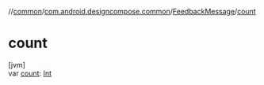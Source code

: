 //[common](../../../index.md)/[com.android.designcompose.common](../index.md)/[FeedbackMessage](index.md)/[count](count.md)

# count

[jvm]\
var [count](count.md): [Int](https://kotlinlang.org/api/latest/jvm/stdlib/kotlin/-int/index.html)
